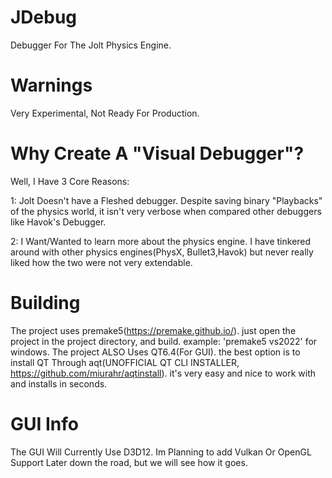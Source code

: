 # JDebug
Debugger For The Jolt Physics Engine.
# Warnings

Very Experimental, Not Ready For Production.

# Why Create A "Visual Debugger"?
Well, I Have 3 Core Reasons:

1: Jolt Doesn't have a Fleshed debugger. Despite saving binary "Playbacks" of the physics world, it isn't very verbose when compared other debuggers like Havok's Debugger.

2: I Want/Wanted to learn more about the physics engine.  I have tinkered around with
other physics engines(PhysX, Bullet3,Havok) but never really liked how the two were not very extendable.  

# Building 

The project uses premake5(https://premake.github.io/). just open the project in the project directory, and build. example: 'premake5 vs2022' for windows.
The project ALSO Uses QT6.4(For GUI). the best option is to install QT Through aqt(UNOFFICIAL QT CLI INSTALLER, https://github.com/miurahr/aqtinstall). it's very easy and nice to work with and installs in seconds.

# GUI Info

The GUI Will Currently Use D3D12. Im Planning to add Vulkan Or OpenGL Support Later down the road, but we will see how it goes.
